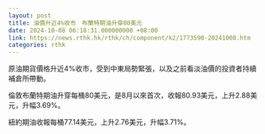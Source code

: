```yaml
---
layout: post
title: 油價升近4%收市　布蘭特期油升穿80美元
date: 2024-10-08 06:18:31.000000000 +08:00
link: https://news.rthk.hk/rthk/ch/component/k2/1773590-20241008.htm
categories: rthk
---
```


原油期貨價格升近4%收市，受到中東局勢緊張，以及之前看淡油價的投資者持續補倉所帶動。

倫敦布蘭特期油升穿每桶80美元，是8月以來首次，收報80.93美元，上升2.88美元，升幅3.69%。

紐約期油收報每桶77.14美元，上升2.76美元，升幅3.71%。
